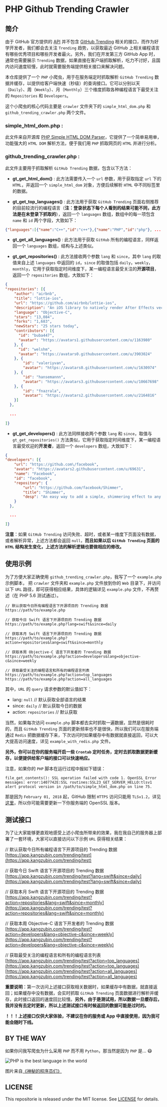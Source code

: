# PHP Github Trending Crawler

## 简介

由于 GitHub 官方提供的 [API](https://developer.github.com/) 并不包含 [GitHub Trending](https://github.com/trending) 相关的接口，而作为好学开发者，我们都会去关注 `Trending` 趋势，以获取最近 GitHub 上相关编程语言有哪些优秀项目和哪些开发者最火。另外，我们在开发第三方 GitHub App 时，通常也需要展示 `Trending` 数据，如果直接在客户端抓取解析，吃力不讨好，且国内访问速度较慢，此时就需要服务端提供相关接口来解决问题。

本仓库提供了一个 `PHP` 小爬虫，用于在服务端定时抓取解析 `GitHub Trending` 数据并缓存，以提供给客户端快速（秒级）的查询接口。它可以分别以天（`Daily`）、周（`Weekly`）、月（`Monthly`）三个维度抓取各种编程语言下最受关注的 `Repositories` 和 `Developers`。

这个小爬虫的核心代码主要是 `crawler` 文件夹下的 `simple_html_dom.php` 和 `github_trending_crawler.php` 两个文件。

### simple_html_dom.php : 

此文件来自开源库 [PHP Simple HTML DOM Parser](https://sourceforge.net/projects/simplehtmldom/)，它提供了一个简单易用单，功能强大的 `HTML DOM` 解析方法，便于我们用 `PHP` 抓取网页的 `HTML` 并进行分析。

### github_trending_crawler.php : 

此文件主要用于抓取解析 `GitHub Trending` 数据，包含以下方法：

* **gt_get_html_dom()** : 此方法需要传入一个 `url` 参数，用于获取指定 `url` 下的 `HTML`，并返回一个 `simple_html_dom` 对象，方便后续解析 `HTML` 中不同标签里的数据。

* **gt_get_top_languages()** : 此方法用于获取 `GitHub Trending` 页面右侧推荐的目前较流行的编程语言（**注：登录状态下每个人看到的结果可能不同，此方法是在未登录下抓取的**），返回一个 `languages` 数组，数组中的每一项包含 `name` 和 `id` 两个字段，大致如下：

```json
{"languages":[{"name":"C++","id":"c++"},{"name":"PHP","id":"php"}, ... ]}
```

* **gt_get_all_languages()** : 此方法用于获取 `GitHub` 所有的编程语言，同样返回一个 `languages` 数组，结构与上述类似。

* **gt_get_repositories()** : 此方法接收两个参数 `lang` 和 `since`，其中 `lang` 的取值来自上述 `languages` 中返回的 `id`，`since` 的取值包括 `daily`，`weekly`，`monthly`，它用于获取指定时间维度下，某一编程语言最受关注的**开源项目**，返回一个 `repositories` 数组，大致如下：

```json
{
"repositories": [{
    "author": "airbnb",
    "title": "lottie-ios",
    "url": "https://github.com/airbnb/lottie-ios",
    "description": "An iOS library to natively render After Effects vector animations",
    "language": "Objective-C",
    "stars": "13,084", 
    "forks": "1,683",
    "newStars": "25 stars today",
    "contributors": [{
      "id": "buba447",
      "avatar": "https://avatars1.githubusercontent.com/u/1163980"
    }, {
      "id": "welshm",
      "avatar": "https://avatars0.githubusercontent.com/u/3903024"
    }, {
        "id": "valeriyvan",
        "avatar": "https://avatars0.githubusercontent.com/u/1630974"
    }, {
        "id": "hansemannn",
        "avatar": "https://avatars3.githubusercontent.com/u/10667698"
    }, {
        "id": "fnazrala",
        "avatar": "https://avatars2.githubusercontent.com/u/2164816"
    }]
  },
  
  ...
  
]}
```

* **gt_get_developers()** : 此方法同样接收两个参数 `lang` 和 `since`，取值与 `gt_get_repositories()` 方法类似，它用于获取指定时间维度下，某一编程语言最受欢迎的**开发者**，返回一个 `developers` 数组，大致如下：

```json
{
"developers": [{
    "url": "https://github.com\/facebook",
    "avatar": "https://avatars2.githubusercontent.com/u/69631",
    "name": "Facebook",
    "id": "facebook",
    "repository": {
        "url": "https://github.com/facebook/Shimmer",
        "title": "Shimmer",
        "desp": "An easy way to add a simple, shimmering effect to any view in an iOS app."
    }
  },

  ...

]}
```

**注意**：如果 `GitHub Trending` 访问失败、超时，或者某一维度下页面没有数据，或者解析异常，上述方法都会返回 `null`，**而且如果以后 `GitHub Trending` 页面的 `HTML` 结构发生变化，上述方法的解析逻辑也要做相应的修改。**

## 使用示例

为了方便大家正确使用 `github_trending_crawler.php`，我写了一个 `example.php` 示例脚本，
把 `crawler` 文件夹和 `example.php` 文件放到你的 `Web` 目录下，并访问以下 `URL` 路径，即可获得相应结果，具体的逻辑详见 `example.php` 文件，不再赘述（在 PHP 5.6 测试通过）。

```
// 默认获取今日所有编程语言下开源项目的 Trending 数据
https://path/to/example.php

// 获取今日 Swift 语言下开源项目的 Trending 数据
https://path/to/example.php?lang=swift&since=daily

// 获取本月 Swift 语言下开源项目的 Trending 数据
https://path/to/example.php?action=repositories&lang=swift&since=monthly

// 获取本周 Objective-C 语言下开发者的 Trending 数据
https://path/to/example.php?action=developers&lang=objective-c&since=weekly

// 获取最受关注的编程语言和所有的编程语言列表
https://path/to/example.php?action=top_languages
https://path/to/example.php?action=all_languages
```

 其中，`URL` 的 `query` 请求参数的默认值如下：
 * lang: `null` // 默认获取全部语言的结果
 * since: `daily` // 默认获取今日的数据
 * action: `repositories` // 默认获取

当然，如果每次访问 `example.php` 脚本都去实时抓取一遍数据，显然是很耗时的，而且 `GitHub Trending` 页面的更新频率也不是很快，所以我们可以在服务端通过 `Redis` 把数据缓存下来，下次访问时如果缓存中有数据就直接返回，可以大大提高访问速度，详见 `example_with_redis.php` 文件。

**另外，你可以在你的服务端开启一些 `Crontab` 定时任务，定时去抓取数据更新缓存，以便提供给客户端的接口可以快速响应。**

注意，如果你的 `PHP` 脚本在运行过程中报如下错误：

```
file_get_contents(): SSL operation failed with code 1. OpenSSL Error messages: error:1407742E:SSL routines:SSL23_GET_SERVER_HELLO:tlsv1 alert protocol version in /path/to/simple_html_dom.php on line 75.
```

那是因为 `February 01, 2018` 起，GitHub 限制 `HTTPS` 访问只能用 `TLSv1.2`，详见[这里](https://githubengineering.com/crypto-removal-notice/)，所以你可能需要更新一下你服务端的 OpenSSL 版本。

## 测试接口

为了让大家能够更直观地感受上述小爬虫所带来的效果，我在我自己的服务器上部署了一套环境，大家可以直接访问以下示例 `URL` 获得相关结果：

// 默认获取今日所有编程语言下开源项目的 Trending 数据
[https://app.kangzubin.com/trending/test](https://app.kangzubin.com/trending/test)

// 获取今日 Swift 语言下开源项目的 Trending 数据
[https://app.kangzubin.com/trending/test?lang=swift&since=daily](https://app.kangzubin.com/trending/test?lang=swift&since=daily)

// 获取本月 Swift 语言下开源项目的 Trending 数据
[https://app.kangzubin.com/trending/test?action=repositories&lang=swift&since=monthly](https://app.kangzubin.com/trending/test?action=repositories&lang=swift&since=monthly)

// 获取本周 Objective-C 语言下开发者的 Trending 数据
[https://app.kangzubin.com/trending/test?action=developers&lang=objective-c&since=weekly](https://app.kangzubin.com/trending/test?action=developers&lang=objective-c&since=weekly)

// 获取最受关注的编程语言和所有的编程语言列表
[https://app.kangzubin.com/trending/test?action=top_languages](https://app.kangzubin.com/trending/test?action=top_languages)
[https://app.kangzubin.com/trending/test?action=all_languages](https://app.kangzubin.com/trending/test?action=all_languages)

**重要说明**：第一次访问上述接口获取相关数据时，如果缓存中有数据，就直接返回；如果缓存中没有数据，会实时抓取 `GitHub Trending` 页面数据进行解析并缓存，此时接口返回的速度回比较慢。**另外，由于是测试用，所以数据一旦缓存后，我并没有去定时更新，所以上述测试接口有时候返回的数据可能是过时的。**

**！！！上述接口仅供大家体验，不建议在你的服务或 App 中直接使用，因为我可能会随时下线。**

## BY THE WAY

如果你问我写爬虫为什么采用 `PHP` 而不用 `Python`，那当然是因为 `PHP` 是... 😷

![PHP is the best language in the world](https://img.kangzubin.cn/blog/PHP.jpg)

图片来自[《神秘的程序员们》](http://blog.xiqiao.info/category/programmers)

## LICENSE

This repositorie is released under the MIT license. See [LICENSE](https://github.com/kangzubin/github_trending_crawler/blob/master/LICENSE) for details.

